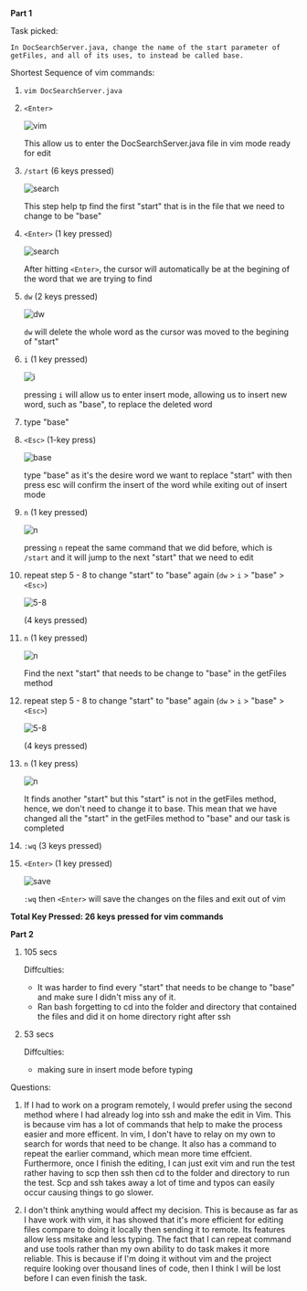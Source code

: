 **Part 1**

Task picked: 

    In DocSearchServer.java, change the name of the start parameter of getFiles, and all of its uses, to instead be called base.

Shortest Sequence of vim commands: 

1. `vim DocSearchServer.java`
2. `<Enter>`

    ![vim](1.1.PNG)
    
    This allow us to enter the DocSearchServer.java file in vim mode ready for edit 

3.  `/start` (6 keys pressed)

    ![search](1.2.PNG)
   
    This step help tp find the first "start" that is in the file that we need to change to be "base"

4. `<Enter>` (1 key pressed)

    ![search](1.2.1.PNG)
    
    After hitting `<Enter>`, the cursor will automatically be at the begining of the word that we are trying to find

5. `dw` (2 keys pressed)

    ![dw](1.3.PNG)
    
    `dw` will delete the whole word as the cursor was moved to the begining of "start" 

6. `i` (1 key pressed)

    ![i](1.4.PNG)
    
    pressing `i` will allow us to enter insert mode, allowing us to insert new word, such as "base", to replace the deleted word

7. type "base" 
8. `<Esc>` (1-key press)

    ![base](1.5.PNG)
    
    type "base" as it's the desire word we want to replace "start" with then press esc will confirm the insert of the word while exiting out of insert mode 

9. `n` (1 key pressed)

    ![n](1.6.PNG)
   
    pressing `n` repeat the same command that we did before, which is `/start` and it will jump to the next "start" that we need to edit 

10. repeat step 5 - 8 to change "start" to "base" again (`dw` > `i` > "base" > `<Esc>`)

    ![5-8](1.7.PNG)
   
    (4 keys pressed)

11. `n` (1 key pressed)

    ![n](1.8.PNG)
    
    Find the next "start" that needs to be change to "base" in the getFiles method 

12. repeat step 5 - 8 to change "start" to "base" again (`dw` > `i` > "base" > `<Esc>`)

    ![5-8](1.9.PNG)
   
    (4 keys pressed)

13. `n` (1 key press)

    ![n](1.10.PNG)
   
    It finds another "start" but this "start" is not in the getFiles method, hence, we don't need to change it to base. This mean that we have changed all the "start" in the getFiles method to "base" and our task is completed 

14. `:wq` (3 keys pressed)
15. `<Enter>` (1 key pressed)

    ![save](1.11.PNG)
    
    `:wq` then `<Enter>` will save the changes on the files and exit out of vim 


**Total Key Pressed: 26 keys pressed for vim commands**


**Part 2**

1. 105 secs

    Diffculties: 
    - It was harder to find every "start" that needs to be change to "base" and make sure I didn't miss any of it. 
    - Ran bash forgetting to cd into the folder and directory that contained the files and did it on home directory right after ssh
    



2. 53 secs 

    Diffculties: 
    - making sure in insert mode before typing 


Questions: 

1. If I had to work on a program remotely, I would prefer using the second method where I had already log into ssh and make the edit in Vim. This is because vim has a lot of commands that help to make the process easier and more efficent. In vim, I don't have to relay on my own to search for words that need to be change. It also has a command to repeat the earlier command, which mean more time effcient. Furthermore, once I finish the editing, I can just exit vim and run the test rather having to scp then ssh then cd to the folder and directory to run the test. Scp and ssh takes away a lot of time and typos can easily occur causing things to go slower. 

2. I don't think anything would affect my decision. This is because as far as I have work with vim, it has showed that it's more efficient for editing files compare to doing it locally then sending it to remote. Its features allow less msitake and less typing. The fact that I can repeat command and use tools rather than my own ability to do task makes it more reliable. This is because if I'm doing it without vim and the project require looking over thousand lines of code, then I think I will be lost before I can even finish the task. 